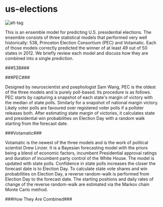 # us-elections
![alt-tag](https://github.com/thezane/us-elections/blob/master/forecasts/49days.png)

This is an ensemble model for predicting U.S. presidential elections.  The ensemble consists of three statistical models that performed very well historically: 538, Princeton Election Consortium (PEC) and Votamatic.  Each of those models correctly predicted the winner of at least 49 out of 50 states in 2012.  We briefly review each model and discuss how they are combined into a single prediction. 

###538###

###PEC###

Designed by neuroscientist and psephologist Sam Wang, PEC is the oldest of the three models and is purely poll-based.  Its procedure is as follows.  PEC starts by capturing a snapshot of each state's margin of victory with the median of state polls.  Similarly for a snapshot of national margin victory.  Likely voter polls are favoured over registered voter polls if a pollster releases both.  After estimating state margin of victories, it calculates state and presidential win probabilities on Election Day with a random walk starting from the forecast date.

###Votamatic###

Votamatic is the newest of the three models and is the work of political scientist Drew Linzer.  It is a Bayesian forecasting model with the priors being a blend of economic factors, incumbent Presidential approval ratings and duration of incumbent party control of the White House.  The model is updated with state polls.  Confidence in state polls increases the closer the forecast date is to Election Day.  To calculate state vote shares and win probabilities on Election Day, a reverse random-walk is performed from Election Day to the forecast date.  The starting positions and daily rates of change of the reverse random-walk are estimated via the Markov chain Monte Carlo method. 

###How They Are Combined###
